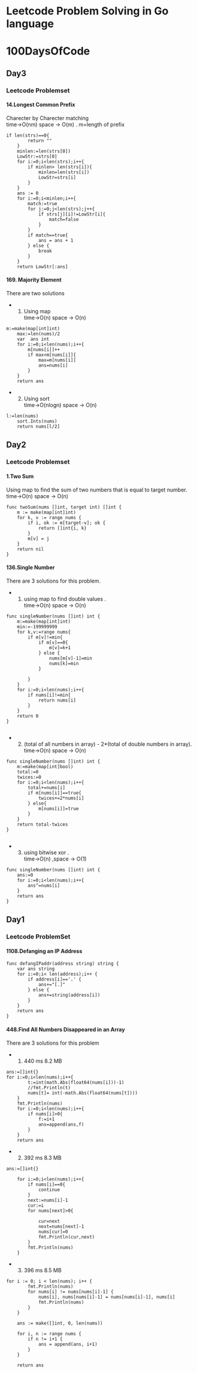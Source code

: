 # Leetcode Problem Solving in Go language

# 100DaysOfCode
## Day3
### Leetcode Problemset
#### 14.Longest Common Prefix
Charecter by Charecter matching <br>
time->O(nm) space -> O(m) . m=length of prefix
```
if len(strs)==0{
		return ""
	}
	minlen:=len(strs[0])
	LowStr:=strs[0]
	for i:=0;i<len(strs);i++{
		if minlen> len(strs[i]){
			minlen=len(strs[i])
			LowStr=strs[i]
		}
	}
	ans := 0
	for i:=0;i<minlen;i++{
		match:=true
		for j:=0;j<len(strs);j++{
			if strs[j][i]!=LowStr[i]{
				match=false
			}
		}
		if match==true{
			ans = ans + 1
		} else {
			break
		}
	}
	return LowStr[:ans]
```
#### 169. Majority Element
There are two solutions
- 1. Using map <br> 
time->O(n) space -> O(n)
```
m:=make(map[int]int)
	max:=len(nums)/2
	var  ans int
	for i:=0;i<len(nums);i++{
		m[nums[i]]++
		if max<m[nums[i]]{
			max=m[nums[i]]
			ans=nums[i]
		}
	}
	return ans
```
- 2. Using sort <br> 
time->O(nlogn) space -> O(n)
```
l:=len(nums)
	sort.Ints(nums)
	return nums[l/2]
```
## Day2
### Leetcode Problemset
#### 1.Two Sum
Using map to find the sum of two numbers that is equal to target number.<br>
time->O(n) space -> O(n)
```
func twoSum(nums []int, target int) []int {
	m := make(map[int]int)
	for k, v := range nums {
		if i, ok := m[target-v]; ok {
			return []int{i, k}
		}
		m[v] = j
	}
	return nil
}

```

#### 136.Single Number<br>
There are 3 solutions for this problem.
- 1. using map to find double values .<br>
time->O(n) space -> O(n)
```
func singleNumber(nums []int) int {
    m:=make(map[int]int)
	min:=-199999999
	for k,v:=range nums{
		if m[v]!=min{
			if m[v]==0{
				m[v]=k+1
			} else {
				nums[m[v]-1]=min
				nums[k]=min
			}
	
		}
	}
	for i:=0;i<len(nums);i++{
		if nums[i]!=min{
			return nums[i]
		}
	}
	return 0
}


```
- 2. (total of all numbers in array) - 2*(total of double numbers in array).<br>
time->O(n) space -> O(n)
```
func singleNumber(nums []int) int {
    m:=make(map[int]bool)
	total:=0
	twices:=0
	for i:=0;i<len(nums);i++{
		total+=nums[i]
		if m[nums[i]]==true{
			twices+=2*nums[i]
		} else{
			m[nums[i]]=true
		}
	}
	return total-twices
}


```
- 3. using bitwise xor . <br>
time->O(n) ,space -> O(1)

```
func singleNumber(nums []int) int {
    ans:=0
	for i:=0;i<len(nums);i++{
		ans^=nums[i]
	}
	return ans
}

```

## Day1
### Leetcode ProblemSet
#### 1108.Defanging an IP Address
```
func defangIPaddr(address string) string {
	var ans string
	for i:=0;i< len(address);i++ {
		if address[i]=='.' {
			ans+="[.]"
		} else {
			ans+=string(address[i])
		}
	}
	return ans
}

```
#### 448.Find All Numbers Disappeared in an Array

There are 3 solutions for this problem
- 1. 440 ms 8.2 MB 
```
ans:=[]int{}
for i:=0;i<len(nums);i++{
		t:=int(math.Abs(float64(nums[i]))-1)
		//fmt.Println(t)
		nums[t]= int(-math.Abs(float64(nums[t])))
	}
	fmt.Println(nums)
	for i:=0;i<len(nums);i++{
		if nums[i]>0{
			f:=i+1
			ans=append(ans,f)
		}
	}
	return ans
```
- 2. 392 ms 8.3 MB 
```
ans:=[]int{}
	
	for i:=0;i<len(nums);i++{
		if nums[i]==0{
			continue
		}
		next:=nums[i]-1
		cur:=i
		for nums[next]>0{
	
			cur=next
			next=nums[next]-1
			nums[cur]=0
			fmt.Println(cur,next)
		}
		fmt.Println(nums)
	}
```
- 3. 396 ms 8.5 MB 
```
for i := 0; i < len(nums); i++ {
		fmt.Println(nums)
		for nums[i] != nums[nums[i]-1] {
			nums[i], nums[nums[i]-1] = nums[nums[i]-1], nums[i]
			fmt.Println(nums)
		}
	}

	ans := make([]int, 0, len(nums))

	for i, n := range nums {
		if n != i+1 {
			ans = append(ans, i+1)
		}
	}

	return ans
```

